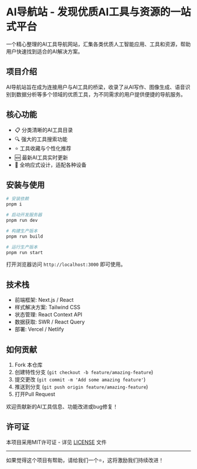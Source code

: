 # AI导航站 - 发现优质AI工具与资源的一站式平台

一个精心整理的AI工具导航网站，汇集各类优质人工智能应用、工具和资源，帮助用户快速找到适合的AI解决方案。

## 项目介绍

AI导航站旨在成为连接用户与AI工具的桥梁，收录了从AI写作、图像生成、语音识别到数据分析等多个领域的优质工具，为不同需求的用户提供便捷的导航服务。

## 核心功能

- 📋 分类清晰的AI工具目录
- 🔍 强大的工具搜索功能
- ⭐ 工具收藏与个性化推荐
- 🆕 最新AI工具实时更新
- 📱 全响应式设计，适配各种设备

## 安装与使用

```bash
# 安装依赖
pnpm i

# 启动开发服务器
pnpm run dev

# 构建生产版本
pnpm run build

# 运行生产版本
pnpm run start
```

打开浏览器访问 `http://localhost:3000` 即可使用。

## 技术栈

- 前端框架: Next.js / React
- 样式解决方案: Tailwind CSS
- 状态管理: React Context API
- 数据获取: SWR / React Query
- 部署: Vercel / Netlify

## 如何贡献

1. Fork 本仓库
2. 创建特性分支 (`git checkout -b feature/amazing-feature`)
3. 提交更改 (`git commit -m 'Add some amazing feature'`)
4. 推送到分支 (`git push origin feature/amazing-feature`)
5. 打开Pull Request

欢迎贡献新的AI工具信息、功能改进或bug修复！

## 许可证

本项目采用MIT许可证 - 详见 [LICENSE](LICENSE) 文件

---

如果觉得这个项目有帮助，请给我们一个⭐️，这将激励我们持续改进！